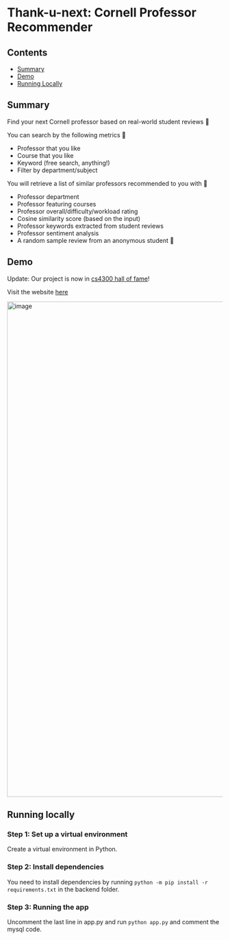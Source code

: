 # Thank-u-next: Cornell Professor Recommender

## Contents

- [Summary](#summary)
- [Demo](#demo)
- [Running Locally](#running-locally)


## Summary
Find your next Cornell professor based on real-world student reviews :star_struck:

You can search by the following metrics :monocle_face:
- Professor that you like
- Course that you like
- Keyword (free search, anything!)
- Filter by department/subject

You will retrieve a list of similar professors recommended to you with :partying_face:
- Professor department
- Professor featuring courses
- Professor overall/difficulty/workload rating
- Cosine similarity score (based on the input)
- Professor keywords extracted from student reviews
- Professor sentiment analysis
- A random sample review from an anonymous student :eyes:

## Demo
Update: Our project is now in [cs4300 hall of fame](https://4300-hall-of-fame.infosci.cornell.edu/)! 

Visit the website [here](http://4300showcase.infosci.cornell.edu:4503/)

<img width="1155" alt="image" src="https://github.com/Y1chenYao/thank-u-next/assets/68068854/30108562-90c7-4e55-a442-451e96d1ea94">


## Running locally

### Step 1: Set up a virtual environment
Create a virtual environment in Python. 
### Step 2: Install dependencies
You need to install dependencies by running `python -m pip install -r requirements.txt` in the backend folder.
### Step 3: Running the app
Uncomment the last line in app.py and run `python app.py` and comment the mysql code.



